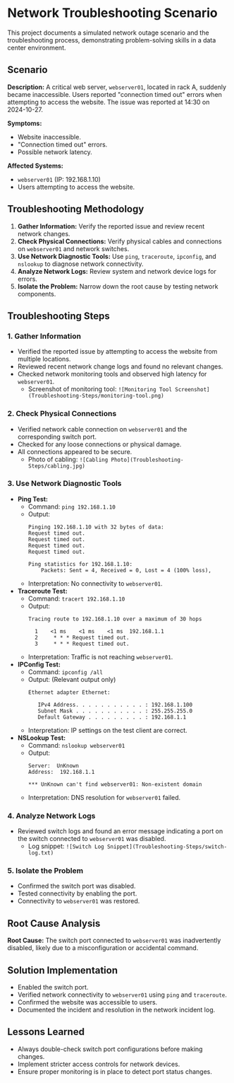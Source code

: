 # Network Troubleshooting Scenario

This project documents a simulated network outage scenario and the troubleshooting process, demonstrating problem-solving skills in a data center environment.

## Scenario

**Description:** A critical web server, `webserver01`, located in rack A, suddenly became inaccessible. Users reported "connection timed out" errors when attempting to access the website. The issue was reported at 14:30 on 2024-10-27.

**Symptoms:**

* Website inaccessible.
* "Connection timed out" errors.
* Possible network latency.

**Affected Systems:**

* `webserver01` (IP: 192.168.1.10)
* Users attempting to access the website.

## Troubleshooting Methodology

1.  **Gather Information:** Verify the reported issue and review recent network changes.
2.  **Check Physical Connections:** Verify physical cables and connections on `webserver01` and network switches.
3.  **Use Network Diagnostic Tools:** Use `ping`, `traceroute`, `ipconfig`, and `nslookup` to diagnose network connectivity.
4.  **Analyze Network Logs:** Review system and network device logs for errors.
5.  **Isolate the Problem:** Narrow down the root cause by testing network components.

## Troubleshooting Steps

### 1. Gather Information

* Verified the reported issue by attempting to access the website from multiple locations.
* Reviewed recent network change logs and found no relevant changes.
* Checked network monitoring tools and observed high latency for `webserver01`.
    * Screenshot of monitoring tool: `![Monitoring Tool Screenshot](Troubleshooting-Steps/monitoring-tool.png)`

### 2. Check Physical Connections

* Verified network cable connection on `webserver01` and the corresponding switch port.
* Checked for any loose connections or physical damage.
* All connections appeared to be secure.
    * Photo of cabling: `![Cabling Photo](Troubleshooting-Steps/cabling.jpg)`

### 3. Use Network Diagnostic Tools

* **Ping Test:**
    * Command: `ping 192.168.1.10`
    * Output:
        ```
        Pinging 192.168.1.10 with 32 bytes of data:
        Request timed out.
        Request timed out.
        Request timed out.
        Request timed out.

        Ping statistics for 192.168.1.10:
            Packets: Sent = 4, Received = 0, Lost = 4 (100% loss),
        ```
    * Interpretation: No connectivity to `webserver01`.
* **Traceroute Test:**
    * Command: `tracert 192.168.1.10`
    * Output:
        ```
        Tracing route to 192.168.1.10 over a maximum of 30 hops

          1    <1 ms    <1 ms    <1 ms  192.168.1.1
          2     * * * Request timed out.
          3     * * * Request timed out.
        ```
    * Interpretation: Traffic is not reaching `webserver01`.
* **IPConfig Test:**
    * Command: `ipconfig /all`
    * Output: (Relevant output only)
        ```
        Ethernet adapter Ethernet:

           IPv4 Address. . . . . . . . . . . : 192.168.1.100
           Subnet Mask . . . . . . . . . . . : 255.255.255.0
           Default Gateway . . . . . . . . . : 192.168.1.1
        ```
    * Interpretation: IP settings on the test client are correct.
* **NSLookup Test:**
    * Command: `nslookup webserver01`
    * Output:
        ```
        Server:  UnKnown
        Address:  192.168.1.1

        *** UnKnown can't find webserver01: Non-existent domain
        ```
    * Interpretation: DNS resolution for `webserver01` failed.

### 4. Analyze Network Logs

* Reviewed switch logs and found an error message indicating a port on the switch connected to `webserver01` was disabled.
    * Log snippet: `![Switch Log Snippet](Troubleshooting-Steps/switch-log.txt)`

### 5. Isolate the Problem

* Confirmed the switch port was disabled.
* Tested connectivity by enabling the port.
* Connectivity to `webserver01` was restored.

## Root Cause Analysis

**Root Cause:** The switch port connected to `webserver01` was inadvertently disabled, likely due to a misconfiguration or accidental command.

## Solution Implementation

* Enabled the switch port.
* Verified network connectivity to `webserver01` using `ping` and `traceroute`.
* Confirmed the website was accessible to users.
* Documented the incident and resolution in the network incident log.

## Lessons Learned

* Always double-check switch port configurations before making changes.
* Implement stricter access controls for network devices.
* Ensure proper monitoring is in place to detect port status changes.
